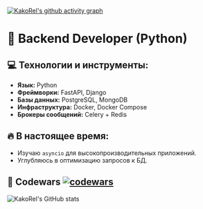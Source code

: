 [![KakoRel's github activity graph](https://github-readme-activity-graph.vercel.app/graph?username=KakoRel&theme=github)](https://github.com/ashutosh00710/github-readme-activity-graph)

# 🐍 Backend Developer (Python)

## **💻 Технологии и инструменты:**
*   **Язык:** Python
*   **Фреймворки:** FastAPI, Django
*   **Базы данных:** PostgreSQL, MongoDB
*   **Инфраструктура:** Docker, Docker Compose
*   **Брокеры сообщений:** Celery + Redis

## **🔥 В настоящее время:**
*   Изучаю `asyncio` для высокопроизводительных приложений.
*   Углубляюсь в оптимизацию запросов к БД.

## **🥋 Codewars** [![codewars](https://www.codewars.com/users/KakoRel/badges/small)](https://www.codewars.com/users/KakoRel/)
  
  
  
  
  ![KakoRel's GitHub stats](https://github-readme-stats.vercel.app/api?username=KakoRel)


